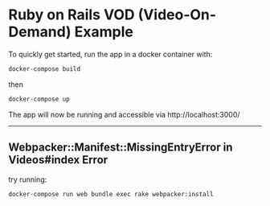 # Ruby on Rails VOD (Video-On-Demand) Example  

To quickly get started, run the app in a docker container with:
```bash
docker-compose build
```
then
```bash
docker-compose up
```

The app will now be running and accessible via http://localhost:3000/

---

## Webpacker::Manifest::MissingEntryError in Videos#index Error
try running:
```bash
docker-compose run web bundle exec rake webpacker:install
```
